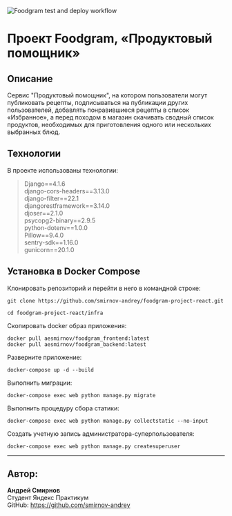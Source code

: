 ![Foodgram test and deploy workflow](https://github.com/smirnov-andrey/foodgram-project-react/actions/workflows/foodgram_master_workflow.yml/badge.svg)
# Проект Foodgram, «Продуктовый помощник»

## Описание
Сервис "Продуктовый помощник", на котором пользователи могут публиковать рецепты, подписываться на публикации других пользователей, добавлять понравившиеся рецепты в список «Избранное», а перед походом в магазин скачивать сводный список продуктов, необходимых для приготовления одного или нескольких выбранных блюд.

## Технологии
В проекте использованы технологии:

>Django==4.1.6   
django-cors-headers==3.13.0   
django-filter==22.1   
djangorestframework==3.14.0   
djoser==2.1.0   
psycopg2-binary==2.9.5   
python-dotenv==1.0.0   
Pillow==9.4.0   
sentry-sdk==1.16.0   
gunicorn==20.1.0   

## Установка в Docker Compose
Клонировать репозиторий и перейти в него в командной строке:

```commandline
git clone https://github.com/smirnov-andrey/foodgram-project-react.git
```

```commandline
cd foodgram-project-react/infra
```

Скопировать docker образ приложения:

```commandline
docker pull aesmirnov/foodgram_frontend:latest
docker pull aesmirnov/foodgram_backend:latest
```

Разверните приложение:

```commandline
docker-compose up -d --build
```

Выполнить миграции:

```commandline
docker-compose exec web python manage.py migrate
```

Выполнить процедуру сбора статики:

```commandline
docker-compose exec web python manage.py collectstatic --no-input
```

Создать учетную запись администратора-суперпользователя:

```commandline
docker-compose exec web python manage.py createsuperuser
```
--------------------------------------------------------------------------
## Автор:

**Андрей Смирнов**  
Студент Яндекс Практикум   
GitHub: https://github.com/smirnov-andrey
